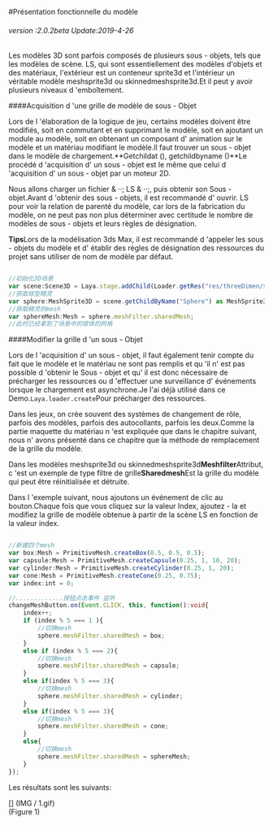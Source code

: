 #Présentation fonctionnelle du modèle

###### *version :2.0.2beta   Update:2019-4-26*

Les modèles 3D sont parfois composés de plusieurs sous - objets, tels que les modèles de scène. LS, qui sont essentiellement des modèles d'objets et des matériaux, l'extérieur est un conteneur sprite3d et l'intérieur un véritable modèle meshsprite3d ou skinnedmeshsprite3d.Et il peut y avoir plusieurs niveaux d 'emboîtement.

####Acquisition d 'une grille de modèle de sous - Objet

Lors de l 'élaboration de la logique de jeu, certains modèles doivent être modifiés, soit en commutant et en supprimant le modèle, soit en ajoutant un module au modèle, soit en obtenant un composant d' animation sur le modèle et un matériau modifiant le modèle.Il faut trouver un sous - objet dans le modèle de chargement.**Getchildat (), getchildbyname ()**Le procédé d 'acquisition d' un sous - objet est le même que celui d 'acquisition d' un sous - objet par un moteur 2D.

Nous allons charger un fichier & ‧‧; LS & ‧‧;, puis obtenir son Sous - objet.Avant d 'obtenir des sous - objets, il est recommandé d' ouvrir. LS pour voir la relation de parenté du modèle, car lors de la fabrication du modèle, on ne peut pas non plus déterminer avec certitude le nombre de modèles de sous - objets et leurs règles de désignation.

**Tips**Lors de la modélisation 3ds Max, il est recommandé d 'appeler les sous - objets du modèle et d' établir des règles de désignation des ressources du projet sans utiliser de nom de modèle par défaut.


```typescript

//初始化3D场景
var scene:Scene3D = Laya.stage.addChild(Loader.getRes("res/threeDimen/scene/ChangeMaterialDemo/Conventional/scene.ls")) as Scene3D;
//获取球型精灵
var sphere:MeshSprite3D = scene.getChildByName("Sphere") as MeshSprite3D;
//获取精灵的mesh
var sphereMesh:Mesh = sphere.meshFilter.sharedMesh;
//此时已经拿到了场景中的球体的网格
```




####Modifier la grille d 'un sous - Objet

Lors de l 'acquisition d' un sous - objet, il faut également tenir compte du fait que le modèle et le matériau ne sont pas remplis et qu 'il n' est pas possible d 'obtenir le Sous - objet et qu' il est donc nécessaire de précharger les ressources ou d 'effectuer une surveillance d' événements lorsque le chargement est asynchrone.Je l'ai déjà utilisé dans ce Demo.`Laya.loader.create`Pour précharger des ressources.

Dans les jeux, on crée souvent des systèmes de changement de rôle, parfois des modèles, parfois des autocollants, parfois les deux.Comme la partie maquette du matériau n 'est expliquée que dans le chapitre suivant, nous n' avons présenté dans ce chapitre que la méthode de remplacement de la grille du modèle.

Dans les modèles meshsprite3d ou skinnedmeshsprite3d**Meshfilter**Attribut, c 'est un exemple de type filtre de grille**Sharedmesh**Est la grille du modèle qui peut être réinitialisée et détruite.

Dans l 'exemple suivant, nous ajoutons un événement de clic au bouton.Chaque fois que vous cliquez sur la valeur Index, ajoutez - la et modifiez la grille de modèle obtenue à partir de la scène LS en fonction de la valeur index.


```typescript

//新建四个mesh
var box:Mesh = PrimitiveMesh.createBox(0.5, 0.5, 0.5);
var capsule:Mesh = PrimitiveMesh.createCapsule(0.25, 1, 10, 20);
var cylinder:Mesh = PrimitiveMesh.createCylinder(0.25, 1, 20);
var cone:Mesh = PrimitiveMesh.createCone(0.25, 0.75);
var index:int = 0;

//.............按钮点击事件 监听
changeMeshButton.on(Event.CLICK, this, function():void{
    index++;
    if (index % 5 === 1 ){
        //切换mesh
        sphere.meshFilter.sharedMesh = box;
    }
    else if (index % 5 === 2){
        //切换mesh
        sphere.meshFilter.sharedMesh = capsule;
    }
    else if(index % 5 === 3){
        //切换mesh
        sphere.meshFilter.sharedMesh = cylinder;
    }
    else if(index % 5 === 3){
        //切换mesh
        sphere.meshFilter.sharedMesh = cone;
    }
    else{
        //切换mesh
        sphere.meshFilter.sharedMesh = sphereMesh;
    }
});
```


Les résultats sont les suivants:

[] (IMG / 1.gif) <br > (Figure 1)